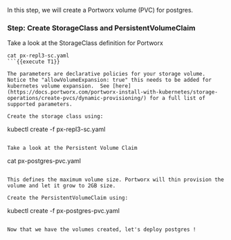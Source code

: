 In this step, we will create a Portworx volume (PVC) for postgres.

### Step: Create StorageClass and PersistentVolumeClaim

Take a look at the StorageClass definition for Portworx
```
cat px-repl3-sc.yaml
```{{execute T1}}

The parameters are declarative policies for your storage volume. Notice the "allowVolumeExpansion: true" this needs to be added for kubernetes volume expansion.  See [here](https://docs.portworx.com/portworx-install-with-kubernetes/storage-operations/create-pvcs/dynamic-provisioning/) for a full list of supported parameters.
  
Create the storage class using:
```
kubectl create -f px-repl3-sc.yaml
```{{execute T1}}

Take a look at the Persistent Volume Claim
```
cat px-postgres-pvc.yaml
```{{execute T1}}

This defines the maximum volume size. Portworx will thin provision the volume and let it grow to 2GB size.

Create the PersistentVolumeClaim using:
```
kubectl create -f px-postgres-pvc.yaml
```{{execute T1}}

Now that we have the volumes created, let's deploy postgres !
